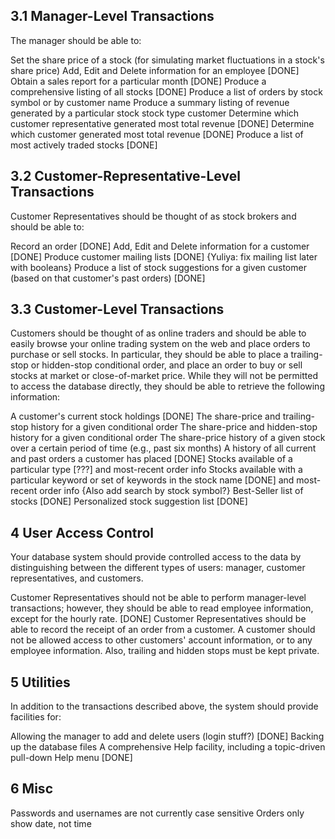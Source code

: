 3.1 Manager-Level Transactions
---------------------------------------
The manager should be able to:

Set the share price of a stock (for simulating market fluctuations in a stock's share price)
Add, Edit and Delete information for an employee [DONE]
Obtain a sales report for a particular month [DONE]
Produce a comprehensive listing of all stocks [DONE]
Produce a list of orders by stock symbol or by customer name
Produce a summary listing of revenue generated by a particular
	stock
	stock type
	customer
Determine which customer representative generated most total revenue [DONE]
Determine which customer generated most total revenue [DONE]
Produce a list of most actively traded stocks [DONE]

3.2 Customer-Representative-Level Transactions
---------------------------------------------------
Customer Representatives should be thought of as stock brokers and should be able to:

Record an order [DONE]
Add, Edit and Delete information for a customer [DONE]
Produce customer mailing lists [DONE]
	{Yuliya: fix mailing list later with booleans}
Produce a list of stock suggestions for a given customer (based on that customer's past orders) [DONE]

3.3 Customer-Level Transactions
----------------------------------------------
Customers should be thought of as online traders and should be able to easily browse your online trading system on the web and place orders to purchase or sell stocks. In particular, they should be able to place a trailing-stop or hidden-stop conditional order, and place an order to buy or sell stocks at market or close-of-market price. While they will not be permitted to access the database directly, they should be able to retrieve the following information:

A customer's current stock holdings [DONE]
The share-price and trailing-stop history for a given conditional order
The share-price and hidden-stop history for a given conditional order
The share-price history of a given stock over a certain period of time (e.g., past six months)
A history of all current and past orders a customer has placed [DONE]
Stocks available of a particular type [???]
	and most-recent order info
Stocks available with a particular keyword or set of keywords in the stock name [DONE]
	and most-recent order info
{Also add search by stock symbol?}
Best-Seller list of stocks [DONE]
Personalized stock suggestion list [DONE]

4 User Access Control
------------------------------------
Your database system should provide controlled access to the data by distinguishing between the different types of users: manager, customer representatives, and customers.

Customer Representatives should not be able to perform manager-level transactions; however, they should be able to read employee information, except for the hourly rate. [DONE]
Customer Representatives should be able to record the receipt of an order from a customer.
A customer should not be allowed access to other customers' account information, or to any employee information. Also, trailing and hidden stops must be kept private.

5 Utilities
----------------------------------
In addition to the transactions described above, the system should provide facilities for:

Allowing the manager to add and delete users (login stuff?) [DONE]
Backing up the database files
A comprehensive Help facility, including a topic-driven pull-down Help menu [DONE]

6 Misc
----------------------------------
Passwords and usernames are not currently case sensitive
Orders only show date, not time
